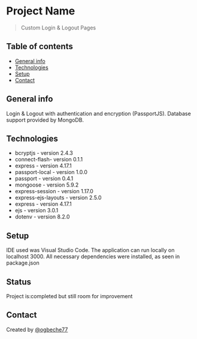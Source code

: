 # Project Name
>Custom Login & Logout Pages

## Table of contents
* [General info](#general-info)
* [Technologies](#technologies)
* [Setup](#setup)
* [Contact](#contact)

## General info
Login & Logout with authentication and encryption (PassportJS). Database support provided by MongoDB.



## Technologies
* bcryptjs - version 2.4.3
* connect-flash- version 0.1.1
* express - version 4.17.1
* passport-local - version 1.0.0 
* passport - version 0.4.1 
* mongoose - version 5.9.2
* express-session - version 1.17.0 
* express-ejs-layouts - version 2.5.0
* express - version 4.17.1
* ejs - version 3.0.1
* dotenv - version 8.2.0

## Setup
IDE used was Visual Studio Code. The application can run locally on localhost 3000. 
All necessary dependencies were installed, as seen in package.json

## Status
Project is:completed but still room for improvement


## Contact
Created by [@ogbeche77](ogbeche77@yahoo.com)

